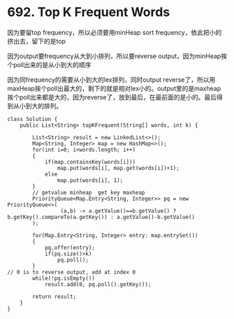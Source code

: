 # 692. Top K Frequent Words



因为要留top frequency，所以必须要用minHeap sort frequency，依此把小的挤出去，留下的是top

因为output要frequency从大到小排列，所以要reverse output，因为minHeap挨个poll出来的是从小到大的顺序

因为同frequency的需要从小到大的lex排列，同时output reverse了，所以用maxHeap挨个poll出最大的，剩下的就是相对lex小的。output里的是maxheap 挨个poll出来都是大的，因为reverse了，放到最后，在最前面的是小的。最后得到从小到大的排列。

```
class Solution {
    public List<String> topKFrequent(String[] words, int k) {
        
        List<String> result = new LinkedList<>();
        Map<String, Integer> map = new HashMap<>();
        for(int i=0; i<words.length; i++)
        {
            if(map.containsKey(words[i]))
                map.put(words[i], map.get(words[i])+1);
            else
                map.put(words[i], 1);
        }
        // getvalue minheap  get key maxheap
        PriorityQueue<Map.Entry<String, Integer>> pq = new PriorityQueue<>(
                 (a,b) -> a.getValue()==b.getValue() ? b.getKey().compareTo(a.getKey()) : a.getValue()-b.getValue()
        );
        
        for(Map.Entry<String, Integer> entry: map.entrySet())
        {
            pq.offer(entry);
            if(pq.size()>k)
                pq.poll();
        }
// 0 is to reverse output, add at index 0
        while(!pq.isEmpty())
            result.add(0, pq.poll().getKey());
        
        return result;
    }
}
```
